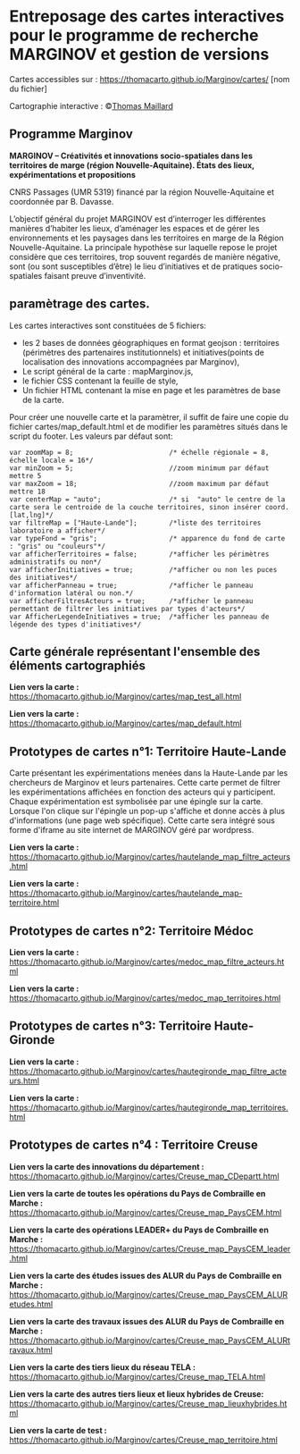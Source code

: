 # Entreposage des cartes interactives pour le programme de recherche MARGINOV et gestion de versions

Cartes accessibles sur : https://thomacarto.github.io/Marginov/cartes/ [nom du fichier]

Cartographie interactive : ©[Thomas Maillard](https://cv.archives-ouvertes.fr/thomas-maillard "CV_T-Maillard") 

## Programme Marginov


**MARGINOV – Créativités et innovations socio-spatiales dans les territoires de marge (région Nouvelle-Aquitaine). États des lieux, expérimentations et propositions**

CNRS Passages (UMR 5319) financé par la région Nouvelle-Aquitaine et coordonnée par B. Davasse.

L’objectif général du projet MARGINOV est d’interroger les différentes manières d’habiter les lieux, d’aménager les espaces et de gérer les environnements et les paysages dans les territoires en marge de la Région Nouvelle-Aquitaine. La principale hypothèse sur laquelle repose le projet considère que ces territoires, trop souvent regardés de manière négative, sont (ou sont susceptibles d’être) le lieu d’initiatives et de pratiques socio-spatiales faisant preuve d’inventivité.

## paramètrage des cartes.

Les cartes interactives sont constituées de 5 fichiers:
- les 2 bases de données géographiques en format geojson : territoires (périmètres des partenaires institutionnels) et initiatives(points de localisation des innovations accompagnées par Marginov),
- Le script général de la carte : mapMarginov.js,
- le fichier CSS contenant la feuille de style,
- Un fichier HTML contenant la mise en page et les paramètres de base de la carte.

Pour créer une nouvelle carte et la paramètrer, il suffit de faire une copie du fichier cartes/map_default.html et de modifier les paramètres situés dans le script du footer. Les valeurs par défaut sont:

~~~~
var zoomMap = 8;                        /* échelle régionale = 8, échelle locale = 16*/
var minZoom = 5;                        //zoom minimum par défaut mettre 5
var maxZoom = 18;                       //zoom maximum par défaut mettre 18
var centerMap = "auto";                 /* si  "auto" le centre de la carte sera le centroide de la couche territoires, sinon insérer coord.[lat,lng]*/
var filtreMap = ["Haute-Lande"];        /*liste des territoires laboratoire a afficher*/
var typeFond = "gris";                  /* apparence du fond de carte : "gris" ou "couleurs"*/
var afficherTerritoires = false;        /*afficher les périmètres administratifs ou non*/
var afficherInitiatives = true;         /*afficher ou non les puces des initiatives*/
var afficherPanneau = true;             /*afficher le panneau d'information latéral ou non.*/
var afficherFiltresActeurs = true;      /*afficher le panneau permettant de filtrer les initiatives par types d'acteurs*/
var AfficherLegendeInitiatives = true;  /*afficher les panneau de légende des types d'initiatives*/
~~~~
## Carte générale représentant l'ensemble des éléments cartographiés

**Lien vers la carte :** https://thomacarto.github.io/Marginov/cartes/map_test_all.html


**Lien vers la carte :** https://thomacarto.github.io/Marginov/cartes/map_default.html

## Prototypes de cartes n°1: Territoire Haute-Lande

Carte présentant les expérimentations menées dans la Haute-Lande par les chercheurs de Marginov et leurs partenaires. Cette carte permet de filtrer les expérimentations affichées en fonction des acteurs qui y participent. Chaque expérimentation est symbolisée par une épingle sur la carte. Lorsque l'on clique sur l'épingle un pop-up s'affiche et donne accès à plus d'informations (une page web spécifique). Cette carte sera intégré sous forme d'iframe au site internet de MARGINOV géré par wordpress.

**Lien vers la carte :** https://thomacarto.github.io/Marginov/cartes/hautelande_map_filtre_acteurs.html


**Lien vers la carte :** https://thomacarto.github.io/Marginov/cartes/hautelande_map-territoire.html


## Prototypes de cartes n°2: Territoire Médoc
**Lien vers la carte :** https://thomacarto.github.io/Marginov/cartes/medoc_map_filtre_acteurs.html


**Lien vers la carte :** https://thomacarto.github.io/Marginov/cartes/medoc_map_territoires.html

## Prototypes de cartes n°3: Territoire Haute-Gironde

**Lien vers la carte :** https://thomacarto.github.io/Marginov/cartes/hautegironde_map_filtre_acteurs.html


**Lien vers la carte :** https://thomacarto.github.io/Marginov/cartes/hautegironde_map_territoires.html

## Prototypes de cartes n°4 : Territoire Creuse

**Lien vers la carte des innovations du département :** https://thomacarto.github.io/Marginov/cartes/Creuse_map_CDepartt.html


**Lien vers la carte de toutes les opérations du Pays de Combraille en Marche :** https://thomacarto.github.io/Marginov/cartes/Creuse_map_PaysCEM.html


**Lien vers la carte des opérations LEADER+ du Pays de Combraille en Marche :** https://thomacarto.github.io/Marginov/cartes/Creuse_map_PaysCEM_leader.html


**Lien vers la carte des études issues des ALUR du Pays de Combraille en Marche :** https://thomacarto.github.io/Marginov/cartes/Creuse_map_PaysCEM_ALURetudes.html


**Lien vers la carte des travaux issues des ALUR du Pays de Combraille en Marche :** https://thomacarto.github.io/Marginov/cartes/Creuse_map_PaysCEM_ALURtravaux.html


**Lien vers la carte des tiers lieux du réseau TELA :** https://thomacarto.github.io/Marginov/cartes/Creuse_map_TELA.html


**Lien vers la carte des autres tiers lieux et lieux hybrides de Creuse:** https://thomacarto.github.io/Marginov/cartes/Creuse_map_lieuxhybrides.html


**Lien vers la carte de test :** https://thomacarto.github.io/Marginov/cartes/Creuse_map_territoire.html







